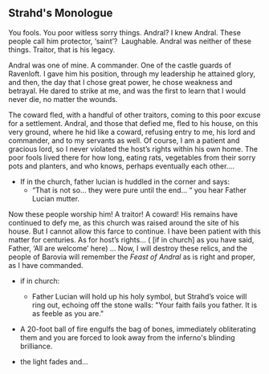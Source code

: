 ## Strahd's Monologue

You fools. You poor witless sorry things. Andral? I knew Andral. These people call him protector, ‘saint’?  Laughable. Andral was neither of these things. Traitor, that is his legacy.

Andral was one of mine. A commander. One of the castle guards of Ravenloft. I gave him his position, through my leadership he attained glory, and then, the day that I chose great power, he chose weakness and betrayal. He dared to strike at me, and was the first to learn that I would never die, no matter the wounds.

The coward fled, with a handful of other traitors, coming to this poor excuse for a settlement. Andral, and those that defied me, fled to his house, on this very ground, where he hid like a coward, refusing entry to me, his lord and commander, and to my servants as well. Of course, I am a patient and gracious lord, so I never violated the host’s rights within his own home. The poor fools lived there for how long, eating rats, vegetables from their sorry pots and planters, and who knows, perhaps eventually each other….

- If in the church, father lucian is huddled in the corner and says:
	- “That is not so… they were pure until the end... “ you hear Father Lucian mutter.

Now these people worship him! A traitor! A coward! His remains have continued to defy me, as this church was raised around the site of his house. But I cannot allow this farce to continue. I have been patient with this matter for centuries. As for host’s rights… ( \[if in church] as you have said, Father, ‘All are welcome’ here) ... Now, I will destroy these relics, and the people of Barovia will remember the _Feast of Andral_ as is right and proper, as I have commanded.

- if in church:
	- Father Lucian will hold up his holy symbol, but Strahd’s voice will ring out, echoing off the stone walls: "Your faith fails you father. It is as feeble as you are."

- A 20-foot ball of fire engulfs the bag of bones, immediately obliterating them and you are forced to look away from the inferno's blinding brilliance.
- the light fades and...
